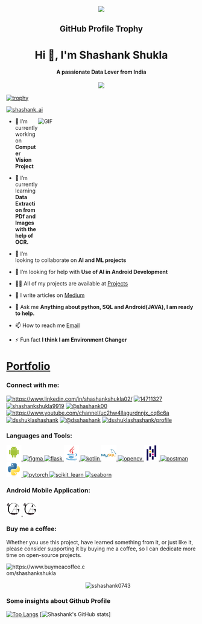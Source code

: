 <p align="center">
  <img width="140" src="https://user-images.githubusercontent.com/6661165/91657958-61b4fd00-eb00-11ea-9def-dc7ef5367e34.png" />  
  <h2 align="center">GitHub Profile Trophy</h2>
  
<h1 align="center">Hi 👋, I'm Shashank Shukla</h1>
<!-- <h3 align="center">I'm a Husband, Father and Developer!!</h3>  -->
<h4 align="center">A passionate Data Lover from India</h4>

<p align="center"> <img src="https://camo.githubusercontent.com/9ad8cfe3215fff758ea74784f86ef0de25b6acfbd6a4fab19d9a13ff47b05843/68747470733a2f2f7265732e636c6f7564696e6172792e636f6d2f616e7572616768617a72612f696d6167652f75706c6f61642f76313539343930383234322f6c6f676f5f636373776d652e737667" /> </p>


[![trophy](https://github-profile-trophy.vercel.app/?username=sshashank0743&theme=dracula)](https://github.com/ryo-ma/github-profile-trophy)

<p align="left"> <a href="https://twitter.com/shashank_ai" target="blank"><img src="https://img.shields.io/twitter/follow/shashank_ai?logo=twitter&style=for-the-badge" alt="shashank_ai" /></a> </p>

<img align="right" alt="GIF" width="420" height="360" src="https://media1.giphy.com/media/FoVzfcqCDSb7zCynOp/giphy.gif?cid=ecf05e47bidyuwqb4e0p850bbgagdt07u21n5v463au9i4oe&rid=giphy.gif&ct=g">

- 🔭 I’m currently working on **Computer Vision Project**

- 🌱 I’m currently learning **Data Extraction from PDf and Images with the help of OCR.**

- 👯 I’m looking to collaborate on **AI and ML projects**

- 🤝 I’m looking for help with **Use of AI in Android Development**

- 👨‍💻 All of my projects are available at [Projects](https://github.com/Sshashank0743?tab=projects)

- 📝 I write articles on [Medium](https://shashank00.medium.com/)

- 💬 Ask me **Anything about python, SQL and Android(JAVA), I am ready to help.**

- 📫 How to reach me [Email](dsshuklashashank@gmail.com)

- ⚡ Fun fact **I think I am Environment Changer**

# [Portfolio](https://flowcv.me/shashank-shukla/) 

<h3 align="left">Connect with me:</h3>
<p align="left">
<a href="https://linkedin.com/in/https://www.linkedin.com/in/shashankshukla02/" target="blank"><img align="center" src="https://raw.githubusercontent.com/rahuldkjain/github-profile-readme-generator/master/src/images/icons/Social/linked-in-alt.svg" alt="https://www.linkedin.com/in/shashankshukla02/" height="30" width="40" /></a>
<a href="https://stackoverflow.com/users/14711327" target="blank"><img align="center" src="https://raw.githubusercontent.com/rahuldkjain/github-profile-readme-generator/master/src/images/icons/Social/stack-overflow.svg" alt="14711327" height="30" width="40" /></a>
<a href="https://kaggle.com/shashankshukla9919" target="blank"><img align="center" src="https://raw.githubusercontent.com/rahuldkjain/github-profile-readme-generator/master/src/images/icons/Social/kaggle.svg" alt="shashankshukla9919" height="30" width="40" /></a>
<a href="https://medium.com/@shashank00" target="blank"><img align="center" src="https://raw.githubusercontent.com/rahuldkjain/github-profile-readme-generator/master/src/images/icons/Social/medium.svg" alt="@shashank00" height="30" width="40" /></a>
<a href="https://www.youtube.com/channel/UC2hW4llAGURDNnjx_cq8C6A" target="blank"><img align="center" src="https://raw.githubusercontent.com/rahuldkjain/github-profile-readme-generator/master/src/images/icons/Social/youtube.svg" alt="https://www.youtube.com/channel/uc2hw4llagurdnnjx_cq8c6a" height="30" width="40" /></a>
<a href="https://www.hackerrank.com/dsshuklashashank" target="blank"><img align="center" src="https://raw.githubusercontent.com/rahuldkjain/github-profile-readme-generator/master/src/images/icons/Social/hackerrank.svg" alt="dsshuklashashank" height="30" width="40" /></a>
<a href="https://www.hackerearth.com/@dsshashank" target="blank"><img align="center" src="https://raw.githubusercontent.com/rahuldkjain/github-profile-readme-generator/master/src/images/icons/Social/hackerearth.svg" alt="@dsshashank" height="30" width="40" /></a>
<a href="https://auth.geeksforgeeks.org/user/dsshuklashashank/profile" target="blank"><img align="center" src="https://raw.githubusercontent.com/rahuldkjain/github-profile-readme-generator/master/src/images/icons/Social/geeks-for-geeks.svg" alt="dsshuklashashank/profile" height="30" width="40" /></a>
</p>


<h3 align="left">Languages and Tools:</h3>
<p align="left"> <a href="https://developer.android.com" target="_blank" rel="noreferrer"> <img src="https://raw.githubusercontent.com/devicons/devicon/master/icons/android/android-original-wordmark.svg" alt="android" width="40" height="40"/> </a> <a href="https://www.figma.com/" target="_blank" rel="noreferrer"> <img src="https://www.vectorlogo.zone/logos/figma/figma-icon.svg" alt="figma" width="40" height="40"/> </a> <a href="https://flask.palletsprojects.com/" target="_blank" rel="noreferrer"> <img src="https://www.vectorlogo.zone/logos/pocoo_flask/pocoo_flask-icon.svg" alt="flask" width="40" height="40"/> </a> <a href="https://www.java.com" target="_blank" rel="noreferrer"> <img src="https://raw.githubusercontent.com/devicons/devicon/master/icons/java/java-original.svg" alt="java" width="40" height="40"/> </a> <a href="https://kotlinlang.org" target="_blank" rel="noreferrer"> <img src="https://www.vectorlogo.zone/logos/kotlinlang/kotlinlang-icon.svg" alt="kotlin" width="40" height="40"/> </a> <a href="https://www.mysql.com/" target="_blank" rel="noreferrer"> <img src="https://raw.githubusercontent.com/devicons/devicon/master/icons/mysql/mysql-original-wordmark.svg" alt="mysql" width="40" height="40"/> </a> <a href="https://opencv.org/" target="_blank" rel="noreferrer"> <img src="https://www.vectorlogo.zone/logos/opencv/opencv-icon.svg" alt="opencv" width="40" height="40"/> </a> <a href="https://pandas.pydata.org/" target="_blank" rel="noreferrer"> <img src="https://raw.githubusercontent.com/devicons/devicon/2ae2a900d2f041da66e950e4d48052658d850630/icons/pandas/pandas-original.svg" alt="pandas" width="40" height="40"/> </a> <a href="https://postman.com" target="_blank" rel="noreferrer"> <img src="https://www.vectorlogo.zone/logos/getpostman/getpostman-icon.svg" alt="postman" width="40" height="40"/> </a> <a href="https://www.python.org" target="_blank" rel="noreferrer"> <img src="https://raw.githubusercontent.com/devicons/devicon/master/icons/python/python-original.svg" alt="python" width="40" height="40"/> </a> <a href="https://pytorch.org/" target="_blank" rel="noreferrer"> <img src="https://www.vectorlogo.zone/logos/pytorch/pytorch-icon.svg" alt="pytorch" width="40" height="40"/> </a> <a href="https://scikit-learn.org/" target="_blank" rel="noreferrer"> <img src="https://upload.wikimedia.org/wikipedia/commons/0/05/Scikit_learn_logo_small.svg" alt="scikit_learn" width="40" height="40"/> </a> <a href="https://seaborn.pydata.org/" target="_blank" rel="noreferrer"> <img src="https://seaborn.pydata.org/_images/logo-mark-lightbg.svg" alt="seaborn" width="40" height="40"/> </a> </p>


<h3 align="left">Android Mobile Application:</h3>
<p align="left"> <a href="https://play.google.com/store/apps/details?id=in.gemastra" target="_blank" rel="noreferrer"> <img src="https://github.com/Sshashank0743/Sshashank0743/blob/main/GemAstra.svg" alt="gemastra" width="40" height="40"/> </a>
<a href="https://play.google.com/store/apps/details?id=in.gemastra" target="_blank" rel="noreferrer"> <img src="https://github.com/Sshashank0743/Sshashank0743/blob/main/GemAstra.svg" alt="blibrary" width="40" height="40"/> </a>



<h3 align="left">Buy me a coffee:</h3>
Whether you use this project, have learned something from it, or just like it, please consider supporting it by buying me a coffee, so I can dedicate more time on open-source projects.
<p><a href="[buymeacoffee.com/sshukla991j](https://buymeacoffee.com/sshukla991j)"> <img align="left" src="https://cdn.buymeacoffee.com/buttons/v2/default-yellow.png" height="50" width="210" alt="https://www.buymeacoffee.com/shashankshukla" /></a></p><br><br>


<p><img align="center" src="https://github-readme-streak-stats.herokuapp.com/?user=sshashank0743&" alt="sshashank0743" /></p>


### Some insights about Github Profile

[![Top Langs](https://github-readme-stats.vercel.app/api/top-langs?username=sshashank0743&theme=synthwave)](https://github.com/sshashank0743/github-readme-stats)
[![Shashank's GitHub stats](https://github-readme-stats.vercel.app/api?username=sshashank0743&count_private=true&theme=synthwave)]


